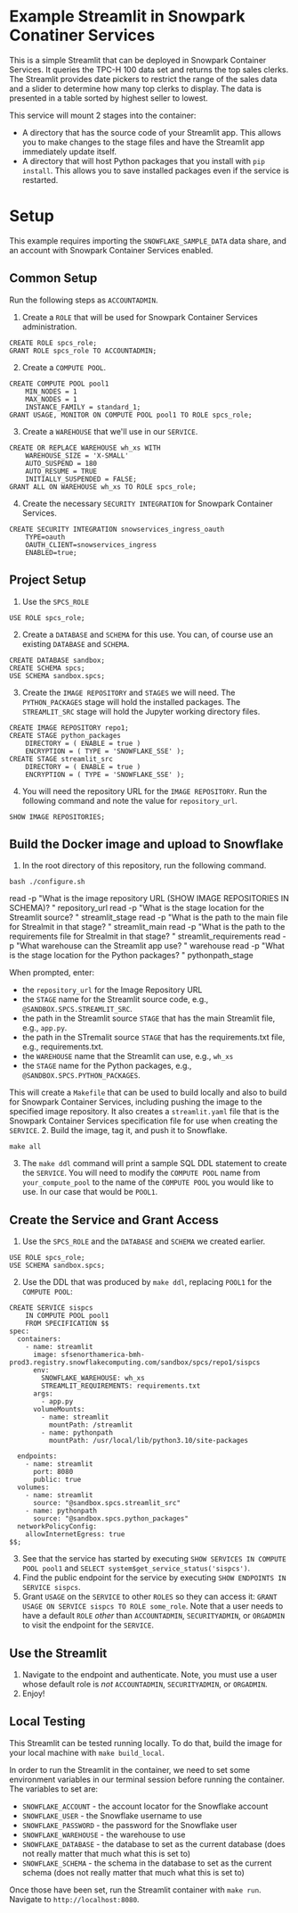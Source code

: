 # Example Streamlit in Snowpark Conatiner Services
This is a simple Streamlit that can be deployed in 
Snowpark Container Services. It queries the TPC-H 100 
data set and returns the top sales clerks. The Streamlit
provides date pickers to restrict the range of the sales
data and a slider to determine how many top clerks to display.
The data is presented in a table sorted by highest seller
to lowest.

This service will mount 2 stages into the container:
* A directory that has the source code of your Streamlit app. 
  This allows you to make changes to the stage files and have
  the Streamlit app immediately update itself.
* A directory that will host Python packages that you install
  with `pip install`. This allows you to save installed packages
  even if the service is restarted.


# Setup
This example requires importing the `SNOWFLAKE_SAMPLE_DATA`
data share, and an account with Snowpark Container Services
enabled.

## Common Setup
Run the following steps as `ACCOUNTADMIN`.
1. Create a `ROLE` that will be used for Snowpark Container Services administration.
```
CREATE ROLE spcs_role;
GRANT ROLE spcs_role TO ACCOUNTADMIN;
```
2. Create a `COMPUTE POOL`.
```
CREATE COMPUTE POOL pool1
    MIN_NODES = 1
    MAX_NODES = 1
    INSTANCE_FAMILY = standard_1;
GRANT USAGE, MONITOR ON COMPUTE POOL pool1 TO ROLE spcs_role;
```
3. Create a `WAREHOUSE` that we'll use in our `SERVICE`.
```
CREATE OR REPLACE WAREHOUSE wh_xs WITH
    WAREHOUSE_SIZE = 'X-SMALL'
    AUTO_SUSPEND = 180
    AUTO_RESUME = TRUE
    INITIALLY_SUSPENDED = FALSE;
GRANT ALL ON WAREHOUSE wh_xs TO ROLE spcs_role;
```
4. Create the necessary `SECURITY INTEGRATION` for Snowpark Container Services.
```
CREATE SECURITY INTEGRATION snowservices_ingress_oauth
    TYPE=oauth
    OAUTH_CLIENT=snowservices_ingress
    ENABLED=true;
```

## Project Setup
1. Use the `SPCS_ROLE`
```
USE ROLE spcs_role;
```
2. Create a `DATABASE` and `SCHEMA` for this use. You can, of course use
  an existing `DATABASE` and `SCHEMA`.
```
CREATE DATABASE sandbox;
CREATE SCHEMA spcs;
USE SCHEMA sandbox.spcs;
```
3. Create the `IMAGE REPOSITORY` and `STAGES` we will need. 
  The `PYTHON_PACKAGES` stage will hold the installed packages. The
  `STREAMLIT_SRC` stage will hold the Jupyter working directory files.
```
CREATE IMAGE REPOSITORY repo1;
CREATE STAGE python_packages 
    DIRECTORY = ( ENABLE = true ) 
    ENCRYPTION = ( TYPE = 'SNOWFLAKE_SSE' );
CREATE STAGE streamlit_src 
    DIRECTORY = ( ENABLE = true ) 
    ENCRYPTION = ( TYPE = 'SNOWFLAKE_SSE' );
```
4. You will need the repository URL for the `IMAGE REPOSITORY`. Run
  the following command and note the value for `repository_url`.
```
SHOW IMAGE REPOSITORIES;
```

## Build the Docker image and upload to Snowflake
1. In the root directory of this repository, run the following command.
```
bash ./configure.sh
```

read -p "What is the image repository URL (SHOW IMAGE REPOSITORIES IN SCHEMA)? " repository_url
read -p "What is the stage location for the Streamlit source? " streamlit_stage
read -p "What is the path to the main file for Strealmit in that stage? " streamlit_main
read -p "What is the path to the requirements file for Strealmit in that stage? " streamlit_requirements
read -p "What warehouse can the Streamlit app use? " warehouse
read -p "What is the stage location for the Python packages? " pythonpath_stage

  When prompted, enter:
  * the `repository_url` for the Image Repository URL
  * the `STAGE` name for the Streamlit source code, e.g., `@SANDBOX.SPCS.STREAMLIT_SRC`.
  * the path in the Streamlit source `STAGE` that has the main Streamlit file, e.g., `app.py`.
  * the path in the STremalit source `STAGE` that has the requirements.txt file, e.g., requirements.txt.
  * the `WAREHOUSE` name that the Streamlit can use, e.g., `wh_xs`
  * the `STAGE` name for the Python packages, e.g., `@SANDBOX.SPCS.PYTHON_PACKAGES`.

  This will create a `Makefile` that can be used to build locally and also
  to build for Snowpark Container Services, including pushing the image to
  the specified image repository. It also creates a `streamlit.yaml` file that is
  the Snowpark Container Services specification file for use when creating the `SERVICE`.
2. Build the image, tag it, and push it to Snowflake.
```
make all
```
3. The `make ddl` command will print a sample SQL DDL statement to create
  the `SERVICE`. You will need to modify the `COMPUTE POOL` name from `your_compute_pool`
  to the name of the `COMPUTE POOL` you would like to use. In our case that 
  would be `POOL1`.

## Create the Service and Grant Access
1. Use the `SPCS_ROLE` and the `DATABASE` and `SCHEMA` we created earlier.
```
USE ROLE spcs_role;
USE SCHEMA sandbox.spcs;
```
2. Use the DDL that was produced by `make ddl`, replacing `POOL1` for the 
  `COMPUTE POOL`:
```
CREATE SERVICE sispcs
    IN COMPUTE POOL pool1
    FROM SPECIFICATION $$
spec:
  containers:
    - name: streamlit
      image: sfsenorthamerica-bmh-prod3.registry.snowflakecomputing.com/sandbox/spcs/repo1/sispcs
      env:
        SNOWFLAKE_WAREHOUSE: wh_xs
        STREAMLIT_REQUIREMENTS: requirements.txt
      args:
        - app.py
      volumeMounts:
        - name: streamlit
          mountPath: /streamlit
        - name: pythonpath
          mountPath: /usr/local/lib/python3.10/site-packages

  endpoints:
    - name: streamlit
      port: 8080
      public: true
  volumes:
    - name: streamlit
      source: "@sandbox.spcs.streamlit_src"
    - name: pythonpath
      source: "@sandbox.spcs.python_packages"
  networkPolicyConfig:
    allowInternetEgress: true
$$;
```
3. See that the service has started by executing `SHOW SERVICES IN COMPUTE POOL pool1` 
  and `SELECT system$get_service_status('sispcs')`.
4. Find the public endpoint for the service by executing `SHOW ENDPOINTS IN SERVICE sispcs`.
5. Grant `USAGE` on the `SERVICE` to other `ROLES` so they can access it: 
  `GRANT USAGE ON SERVICE sispcs TO ROLE some_role`.
  Note that a user needs to have a default `ROLE` _other_ than `ACCOUNTADMIN`,
  `SECURITYADMIN`, or `ORGADMIN` to visit the endpoint for the `SERVICE`.

## Use the Streamlit
1. Navigate to the endpoint and authenticate. Note, you must use a user whose
   default role is _not_ `ACCOUNTADMIN`, `SECURITYADMIN`, or `ORGADMIN`.
2. Enjoy!


## Local Testing
This Streamlit can be tested running locally. To do that, build the
image for your local machine with `make build_local`.

In order to run the Streamlit in the container, we need to set some 
environment variables in our terminal session before running the 
container. The variables to set are:
* `SNOWFLAKE_ACCOUNT` - the account locator for the Snowflake account
* `SNOWFLAKE_USER` - the Snowflake username to use
* `SNOWFLAKE_PASSWORD` - the password for the Snowflake user
* `SNOWFLAKE_WAREHOUSE` - the warehouse to use
* `SNOWFLAKE_DATABASE` - the database to set as the current database (does not really matter that much what this is set to)
* `SNOWFLAKE_SCHEMA` - the schema in the database to set as the current schema (does not really matter that much what this is set to)

Once those have been set, run the Streamlit container with `make run`. Navigate
to `http://localhost:8080`.